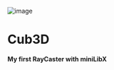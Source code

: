 ![image](https://github.com/diogo-adao/libft/assets/142692185/63ed68a2-74a6-4958-8d49-bf8d36a2d98e)

# Cub3D
**My first RayCaster with miniLibX**
